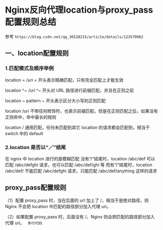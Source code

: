 # Nginx反向代理location与proxy_pass配置规则总结
参考 `https://blog.csdn.net/qq_36528215/article/details/123570962`
## 一、location配置规则

### 1.匹配模式及顺序举例

location = /uri 	= 开头表示精确匹配，只有完全匹配上才能生效

location ^~ /uri 	^~ 开头对 URL 路径进行前缀匹配，并且在正则之前

location ~ pattern	~ 开头表示区分大小写的正则匹配

location /uri	不带任何修饰符，也表示前缀匹配，但是在正则匹配之后，如果没有正则命中，命中最长的规则

location /	通用匹配，任何未匹配到其它 location 的请求都会匹配到，相当于 switch 中的 default

### 2.location 是否以“／”结尾
 在 ngnix 中 location 进行的是模糊匹配
没有“/”结尾时，location /abc/def 可以匹配 /abc/defghi 请求，也可以匹配 /abc/def/ghi 等
而有“/”结尾时，location /abc/def/ 不能匹配 /abc/defghi 请求，只能匹配 /abc/def/anything 这样的请求


## proxy_pass配置规则

（1）配置 proxy_pass 时，当在后面的 url 加上了 /，相当于是绝对路径，则 Nginx 不会把 location 中匹配的路径部分加入代理 uri。

（2）如果配置 proxy_pass 时，后面没有 /，Nginx 则会把匹配的路径部分加入代理 uri。
​```
多行代码
​```
~~~~
~~~~